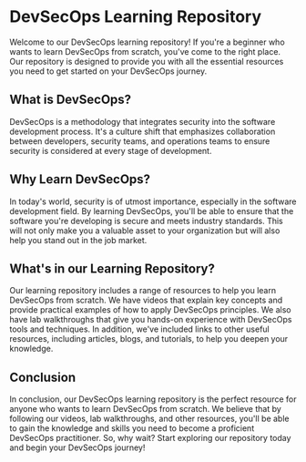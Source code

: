 # DevSecOps Learning Repository

Welcome to our DevSecOps learning repository! If you're a beginner who wants to learn DevSecOps from scratch, you've come to the right place. Our repository is designed to provide you with all the essential resources you need to get started on your DevSecOps journey.

## What is DevSecOps?

DevSecOps is a methodology that integrates security into the software development process. It's a culture shift that emphasizes collaboration between developers, security teams, and operations teams to ensure security is considered at every stage of development.

## Why Learn DevSecOps?

In today's world, security is of utmost importance, especially in the software development field. By learning DevSecOps, you'll be able to ensure that the software you're developing is secure and meets industry standards. This will not only make you a valuable asset to your organization but will also help you stand out in the job market.

## What's in our Learning Repository?

Our learning repository includes a range of resources to help you learn DevSecOps from scratch. We have videos that explain key concepts and provide practical examples of how to apply DevSecOps principles. We also have lab walkthroughs that give you hands-on experience with DevSecOps tools and techniques. In addition, we've included links to other useful resources, including articles, blogs, and tutorials, to help you deepen your knowledge.

## Conclusion

In conclusion, our DevSecOps learning repository is the perfect resource for anyone who wants to learn DevSecOps from scratch. We believe that by following our videos, lab walkthroughs, and other resources, you'll be able to gain the knowledge and skills you need to become a proficient DevSecOps practitioner. So, why wait? Start exploring our repository today and begin your DevSecOps journey!
